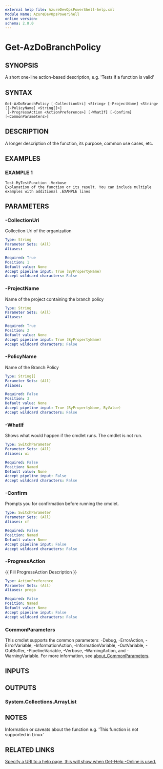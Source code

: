 ```yaml
---
external help file: AzureDevOpsPowerShell-help.xml
Module Name: AzureDevOpsPowerShell
online version:
schema: 2.0.0
---
```


# Get-AzDoBranchPolicy

## SYNOPSIS
A short one-line action-based description, e.g.
'Tests if a function is valid'

## SYNTAX

```
Get-AzDoBranchPolicy [-CollectionUri] <String> [-ProjectName] <String> [[-PolicyName] <String[]>]
 [-ProgressAction <ActionPreference>] [-WhatIf] [-Confirm] [<CommonParameters>]
```

## DESCRIPTION
A longer description of the function, its purpose, common use cases, etc.

## EXAMPLES

### EXAMPLE 1
```
Test-MyTestFunction -Verbose
Explanation of the function or its result. You can include multiple examples with additional .EXAMPLE lines
```

## PARAMETERS

### -CollectionUri
Collection Uri of the organization

```yaml
Type: String
Parameter Sets: (All)
Aliases:

Required: True
Position: 1
Default value: None
Accept pipeline input: True (ByPropertyName)
Accept wildcard characters: False
```

### -ProjectName
Name of the project containing the branch policy

```yaml
Type: String
Parameter Sets: (All)
Aliases:

Required: True
Position: 2
Default value: None
Accept pipeline input: True (ByPropertyName)
Accept wildcard characters: False
```

### -PolicyName
Name of the Branch Policy

```yaml
Type: String[]
Parameter Sets: (All)
Aliases:

Required: False
Position: 3
Default value: None
Accept pipeline input: True (ByPropertyName, ByValue)
Accept wildcard characters: False
```

### -WhatIf
Shows what would happen if the cmdlet runs.
The cmdlet is not run.

```yaml
Type: SwitchParameter
Parameter Sets: (All)
Aliases: wi

Required: False
Position: Named
Default value: None
Accept pipeline input: False
Accept wildcard characters: False
```

### -Confirm
Prompts you for confirmation before running the cmdlet.

```yaml
Type: SwitchParameter
Parameter Sets: (All)
Aliases: cf

Required: False
Position: Named
Default value: None
Accept pipeline input: False
Accept wildcard characters: False
```

### -ProgressAction
{{ Fill ProgressAction Description }}

```yaml
Type: ActionPreference
Parameter Sets: (All)
Aliases: proga

Required: False
Position: Named
Default value: None
Accept pipeline input: False
Accept wildcard characters: False
```

### CommonParameters
This cmdlet supports the common parameters: -Debug, -ErrorAction, -ErrorVariable, -InformationAction, -InformationVariable, -OutVariable, -OutBuffer, -PipelineVariable, -Verbose, -WarningAction, and -WarningVariable. For more information, see [about_CommonParameters](http://go.microsoft.com/fwlink/?LinkID=113216).

## INPUTS

## OUTPUTS

### System.Collections.ArrayList
## NOTES
Information or caveats about the function e.g.
'This function is not supported in Linux'

## RELATED LINKS

[Specify a URI to a help page, this will show when Get-Help -Online is used.]()

